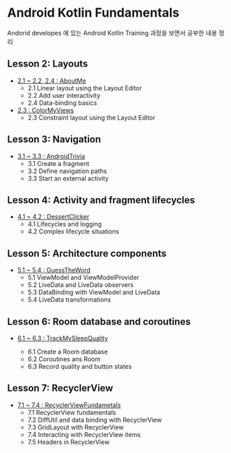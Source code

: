 # Android Kotlin Fundamentals

Andorid developes 에 있는 Android Kotlin Training 과정을 보면서 공부한 내용 정리

## Lesson 2: Layouts

- [2.1 ~ 2.2,  2.4 : AboutMe](./AboutMe) 
  - 2.1 Linear layout using the Layout Editor
  - 2.2 Add user interactivity
  - 2.4 Data-binding basics
- [2.3 : ColorMyViews](./ColorMyViews)
  - 2.3 Constraint layout using the Layout Editor



## Lesson 3: Navigation

- [3.1 ~ 3.3 : AndroidTrivia](./AndroidTrivia)
  - 3.1 Create a fragment
  - 3.2 Define navigation paths
  - 3.3 Start an external activity



## Lesson 4: Activity and fragment lifecycles

- [4.1 ~ 4.2 : DessertClicker](./DessertClicker)
  - 4.1 Lifecycles and logging
  - 4.2 Complex lifecycle situations



## Lesson 5: Architecture components

- [5.1 ~ 5.4 : GuessTheWord](./GuessTheWord)
  - 5.1 ViewModel and ViewModelProvider
  - 5.2 LiveData and LiveData observers
  - 5.3 DataBinding with ViewModel and LiveData
  - 5.4 LiveData transformations



## Lesson 6: Room database and coroutines

- [6.1 ~ 6.3 : TrackMySleepQuality](./TrackMySleepQuality)

  - 6.1 Create a Room database
  - 6.2 Coroutines ans Room
  - 6.3 Record quality and button states

  

## Lesson 7: RecyclerView

- [7.1 ~ 7.4 : RecyclerViewFundametals](./RecyclerViewFundamentals)
  - 7.1 RecyclerView fundamentals
  - 7.2 DiffUtil and data binding with RecyclerView
  - 7.3 GridLayout with RecyclerView
  - 7.4 Interacting with RecyclerView items
  - 7.5 Headers in RecyclerView

